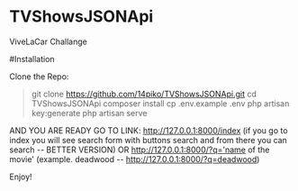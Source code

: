 # TVShowsJSONApi
ViveLaCar Challange

#Installation

Clone the Repo:
> git clone https://github.com/14piko/TVShowsJSONApi.git
> cd TVShowsJSONApi
> composer install
> cp .env.example .env
> php artisan key:generate
> php artisan serve

AND YOU ARE READY GO TO LINK:
http://127.0.0.1:8000/index (if you go to index you will see search form with buttons search and from there you can search -- BETTER VERSION) 
OR
http://127.0.0.1:8000/?q='name of the movie' (example. deadwood -- http://127.0.0.1:8000/?q=deadwood) 

Enjoy!
